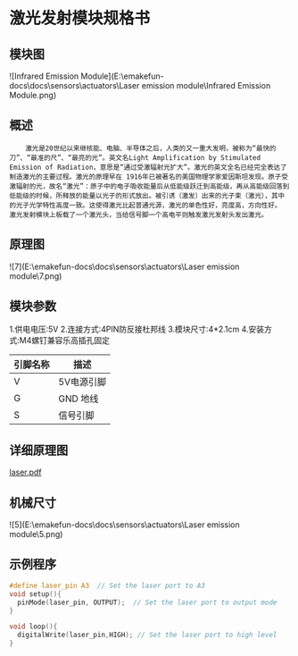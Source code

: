 # 激光发射模块规格书

## 模块图

![Infrared Emission Module](E:\emakefun-docs\docs\sensors\actuators\Laser emission module\Infrared Emission Module.png)

## 概述

 		激光是20世纪以来继核能、电脑、半导体之后，人类的又一重大发明，被称为“最快的刀”、“最准的尺”、“最亮的光”。英文名Light Amplification by Stimulated Emission of Radiation，意思是“通过受激辐射光扩大”。激光的英文全名已经完全表达了制造激光的主要过程。激光的原理早在 1916年已被著名的美国物理学家爱因斯坦发现。原子受激辐射的光，故名“激光”：原子中的电子吸收能量后从低能级跃迁到高能级，再从高能级回落到低能级的时候，所释放的能量以光子的形式放出。被引诱（激发）出来的光子束（激光），其中的光子光学特性高度一致。这使得激光比起普通光源，激光的单色性好，亮度高，方向性好。 激光发射模块上板载了一个激光头，当给信号脚一个高电平则触发激光发射头发出激光。

## 原理图

![7](E:\emakefun-docs\docs\sensors\actuators\Laser emission module\7.png)

## 模块参数

1.供电电压:5V
2.连接方式:4PIN防反接杜邦线
3.模块尺寸:4*2.1cm
4.安装方式:M4螺钉兼容乐高插孔固定

| 引脚名称 | 描述       |
| -------- | ---------- |
| V        | 5V电源引脚 |
| G        | GND 地线   |
| S        | 信号引脚   |

## 详细原理图

 [laser.pdf](激光发射模块图片-无模块图/laser.pdf) 

##  机械尺寸

![5](E:\emakefun-docs\docs\sensors\actuators\Laser emission module\5.png)



## 示例程序



```c
#define laser_pin A3  // Set the laser port to A3
void setup(){
  pinMode(laser_pin, OUTPUT);  // Set the laser port to output mode
}

void loop(){
  digitalWrite(laser_pin,HIGH); // Set the laser port to high level
}
```

